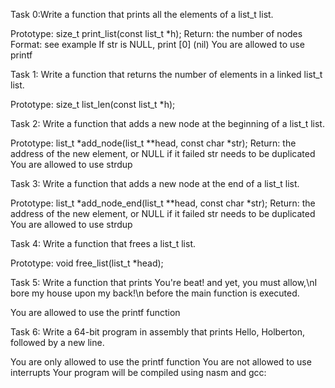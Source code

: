 Task 0:Write a function that prints all the elements of a list_t list.

Prototype: size_t print_list(const list_t *h);
Return: the number of nodes
Format: see example
If str is NULL, print [0] (nil)
You are allowed to use printf

Task 1: Write a function that returns the number of elements in a linked list_t list.

Prototype: size_t list_len(const list_t *h);

Task 2: Write a function that adds a new node at the beginning of a list_t list.

Prototype: list_t *add_node(list_t **head, const char *str);
Return: the address of the new element, or NULL if it failed
str needs to be duplicated
You are allowed to use strdup

Task 3: Write a function that adds a new node at the end of a list_t list.

Prototype: list_t *add_node_end(list_t **head, const char *str);
Return: the address of the new element, or NULL if it failed
str needs to be duplicated
You are allowed to use strdup

Task 4: Write a function that frees a list_t list.

Prototype: void free_list(list_t *head);

Task 5: Write a function that prints You're beat! and yet, you must allow,\nI bore my house upon my back!\n before the main function is executed.

You are allowed to use the printf function

Task 6: Write a 64-bit program in assembly that prints Hello, Holberton, followed by a new line.

You are only allowed to use the printf function
You are not allowed to use interrupts
Your program will be compiled using nasm and gcc:
